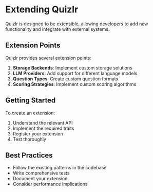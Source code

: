 # Extending Quizlr

Quizlr is designed to be extensible, allowing developers to add new functionality and integrate with external systems.

## Extension Points

Quizlr provides several extension points:

1. **Storage Backends**: Implement custom storage solutions
2. **LLM Providers**: Add support for different language models
3. **Question Types**: Create custom question formats
4. **Scoring Strategies**: Implement custom scoring algorithms

## Getting Started

To create an extension:

1. Understand the relevant API
2. Implement the required traits
3. Register your extension
4. Test thoroughly

## Best Practices

- Follow the existing patterns in the codebase
- Write comprehensive tests
- Document your extension
- Consider performance implications